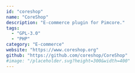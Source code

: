 ```yaml
---
id: "coreshop"
name: "CoreShop"
description: "E-commerce plugin for Pimcore."
tags:
  - "GPL-3.0"
  - "PHP"
category: "E-commerce"
website: "https://www.coreshop.org"
github: "https://github.com/coreshop/CoreShop"
#image: "/placeholder.svg?height=300&width=400"
---
```


